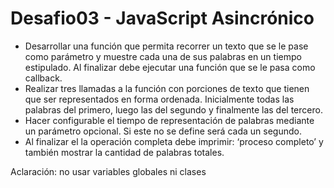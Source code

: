 # Desafio03 - JavaScript Asincrónico

- Desarrollar una función que permita recorrer un texto que se le pase como parámetro y muestre cada una de sus palabras en un tiempo estipulado. Al finalizar debe ejecutar una función que se le pasa como callback.
- Realizar tres llamadas a la función con porciones de texto que tienen que ser representados en forma ordenada. Inicialmente todas las palabras del primero, luego las del segundo y finalmente las del tercero. 
- Hacer configurable el tiempo de representación de palabras mediante un parámetro opcional. Si este no se define será cada un segundo.
- Al finalizar el la operación completa debe imprimir: ‘proceso completo’ y también mostrar la cantidad de palabras totales.

Aclaración: no usar variables globales ni clases
